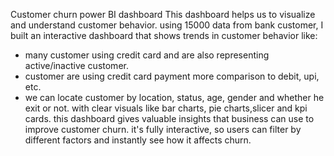 Customer churn power BI dashboard
This dashboard helps us to visualize and understand customer behavior. 
using 15000 data from bank customer, I built an interactive dashboard that shows trends in customer behavior like:
* many customer using credit card and are also representing active/inactive customer.
* customer are using credit card payment more comparison to debit, upi, etc.
* we can locate customer by location, status, age, gender and whether he exit or not.
  with clear visuals like bar charts, pie charts,slicer and kpi cards. this dashboard gives valuable insights that business can use to improve customer churn. it's fully interactive, so users can filter by different factors and instantly see how it affects churn.
